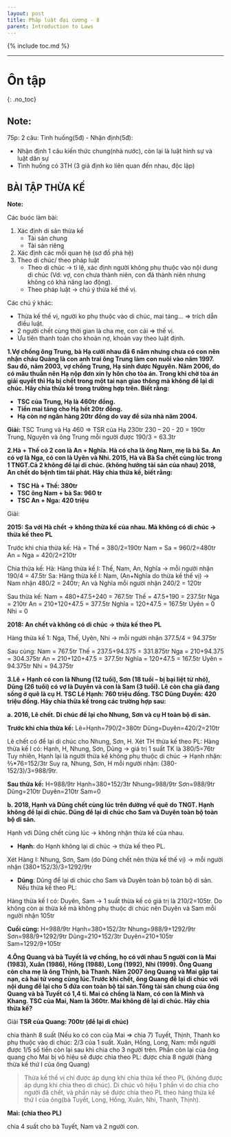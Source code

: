 ```yaml
---
layout: post
title: Pháp luật đại cương - 8
parent: Introduction to Laws
---
```


{% include toc.md %}

---

# Ôn tập
{: .no_toc}

## Note:

75p: 2 câu: Tình huống(5đ) - Nhận định(5đ):

+ Nhận định 1 câu kiến thức chung(nhà nước), còn lại là luật hình sự và luật dân sự
+ Tình huống có 3TH (3 giả định ko liên quan đến nhau, độc lập)

## BÀI TẬP THỪA KẾ

**Note:**

Các buóc làm bài:

1. Xác định di sản thừa kế
    + Tài sản chung
    + Tài sản riêng
2. Xác định các mối quan hệ (sơ đồ phả hệ)
3. Theo di chúc/ theo pháp luật
    + Theo di chúc -> tỉ lệ, xác định người không phụ thuộc vào nội dung di chúc (Vd: vợ, con chưa thành niên, con đã thành niên nhưng không có khả năng lao động).
    + Theo pháp luật -> chú ý thừa kế thế vị.

Các chú ý khác:
- Thừa kế thế vị, người ko phụ thuộc vào di chúc, mai táng… => trích dẫn điều luật.
- 2 người chết cùng thời gian là cha mẹ, con cái => thế vị.
- Ưu tiên thanh toán cho khoản nợ, khoản vay theo luật định.

**1.Vợ chồng ông Trung, bà Hạ cưới nhau đã 6 năm nhưng chưa có con nên nhận cháu Quảng là con anh trai ông Trung làm con nuôi vào năm 1997. Sau đó, năm 2003, vợ chồng Trung, Hạ sinh được Nguyên. Năm 2006, do có mâu thuẫn nên Hạ nộp đơn xin ly hôn cho tòa án. Trong khi chờ tòa án giải quyết thì Hạ bị chết trong một tai nạn giao thông mà không để lại di chúc. Hãy chia thừa kế trong trường hợp trên. Biết rằng:**

- **TSC của Trung, Hạ là 460tr đồng.**
- **Tiền mai táng cho Hạ hết 20tr đồng.**
- **Hạ còn nợ ngân hàng 20tr đồng do vay để sửa nhà năm 2004.**

**Giải:**
TSC Trung và Hạ 460 => TSR của Hạ 230tr
230 – 20 - 20 = 190tr
Trung, Nguyên và ông Trung mỗi người được 190/3 = 63.3tr


**2.Hà + Thế có 2 con là An + Nghĩa. Hà có cha là ông Nam, mẹ là bà Sa.
An có vợ là Nga, có con là Uyên và Nhi.
2015, Hà và Bà Sa chết cùng lúc trong 1 TNGT.Cả 2 không để lại di chúc. (không hưởng tài sản của nhau)
2018, An chết do bệnh tim tái phát.
Hãy chia thừa kế, biết rằng:**
- **TSC Hà + Thế: 380tr**
- **TSC ông Nam + bà Sa: 960 tr**
- **TSC An + Nga: 420 triệu**

Giải:

**2015: Sa với Hà chết → không thừa kế của nhau. Mà không có di chúc → thừa kế theo PL**

Trước khi chia thừa kế:
Hà = Thế = 380/2=190tr
Nam =  Sa = 960/2=480tr
An = Nga = 420/2=210tr

Chia thừa kế:
Hà: Hàng thừa kế I: Thế, Nam, An, Nghĩa → mỗi người nhận 190/4 = 47.5tr
Sa: Hàng thừa kế I: Nam, (An+Nghĩa do thừa kế thế vị) → Nam nhận 480/2 = 240tr; An và Nghĩa mỗi người nhận 240/2 = 120tr

Sau thừa kế:
Nam = 480+47.5+240 = 767.5tr
Thế = 47.5+190 = 237.5tr
Nga = 210tr
An = 210+120+47.5 = 377.5tr
Nghĩa = 120+47.5 = 167.5tr
Uyên = 0
Nhi = 0

**2018: An chết và không có di chúc → thừa kế theo PL**

Hàng thừa kế 1: Nga, Thế, Uyên, Nhi → mỗi người nhận 377.5/4 = 94.375tr

Sau cùng:
Nam = 767.5tr
Thế = 237.5+94.375 = 331.875tr
Nga = 210+94.375 = 304.375tr
An = 210+120+47.5 = 377.5tr
Nghĩa = 120+47.5 = 167.5tr
Uyên = 94.375tr
Nhi = 94.375tr

**3.Lê + Hạnh có con là Nhung (12 tuổi), Sơn (18 tuổi – bị bại liệt từ nhỏ), Dũng (26 tuổi) có vợ là Duyên và con là Sam (3 tuổi).
Lê còn cha già đang sống ở quê là cụ H.
TSC Lê Hạnh: 760 triệu đồng.
TSC Dũng Duyên: 420 triệu đồng.
Hãy chia thừa kế trong các trường hợp sau:**

**a. 2016, Lê chết. Di chúc để lại cho Nhung, Sơn và cụ H toàn bộ di sản.**

**Trước khi chia thừa kế:**
Lê=Hạnh=790/2=380tr
Dũng=Duyên=420/2=210tr


Lê chết có để lại di chúc cho Nhung, Sơn, H. Xét TH thừa kế theo PL:
Hàng thừa kế I có: Hạnh, H, Nhung, Sơn, Dũng → giá trị 1 suất TK là 380/5=76tr
Tuy nhiên, Hạnh lại là người thừa kế không phụ thuộc di chúc → Hạnh nhận: ⅔*76=152/3tr
Suy ra, Nhung, Sơn, H mỗi người nhận: (380-152/3)/3=988/9tr.

**Sau thừa kế:**
H=988/9tr
Hạnh=380+152/3tr
Nhung=988/9tr
Sơn=988/9tr
Dũng=210tr
Duyên=210tr
Sam=0

**b. 2018, Hạnh và Dũng chết cùng lúc trên đường về quê do TNGT. Hạnh không để lại di chúc. Dũng để lại di chúc cho Sam và Duyên toàn bộ toàn bộ di sản.**

Hạnh với Dũng chết cùng lúc → không nhận thừa kế của nhau.

- **Hạnh**: do Hạnh không lại di chúc → thừa kế theo PL.

Xét Hàng I: Nhung, Sơn, Sam (do Dũng chết nên thừa kế thế vị) → mỗi người nhận (380+152/3)/3=1292/9tr


- **Dũng**: Dũng để lại di chúc cho Sam và Duyên toàn bộ toàn bộ di sản. Nếu thừa kế theo PL:

Hàng thừa kế I có: Duyên, Sam → 1 suất thừa kế có giá trị là 210/2=105tr. Do không còn ai thừa kế mà không phụ thuộc di chúc nên Duyên và Sam mỗi người nhận 105tr

**Cuối cùng:**
H=988/9tr
Hạnh=380+152/3tr
Nhung=988/9+1292/9tr
Sơn=988/9+1292/9tr
Dũng=210+152/3tr
Duyên=210+105tr
Sam=1292/9+105tr

**4.Ông Quang và bà Tuyết là vợ chồng, họ có với nhau 5 người con là Mai (1983), Xuân (1986), Hồng (1988), Long (1992), Nhi (1999). Ông Quang còn cha mẹ là ông Thịnh, bà Thanh. Năm 2007 ông Quang và Mai gặp tai nạn, cả hai tử vong cùng lúc.Trước khi chết, ông Quang để lại di chúc với nội dung để lại cho 5 đứa con toàn bộ tài sản.Tổng tài sản chung của ông Quang và bà Tuyết có 1,4 tỉ. Mai có chồng là Nam, có con là Minh và Khang. TSC của Mai, Nam là 360tr. Mai không để lại di chúc. Hãy chia thừa kế?**

Giải
**TSR của Quang: 700tr (để lại di chúc)**

chia thành 8 suất (Nếu ko có con của Mai => chia 7)
Tuyết, Thịnh, Thanh ko phụ thuộc vào di chúc: 2/3 của 1 suất.
Xuân, Hồng, Long, Nam: mỗi người được 1/5 số tiền còn lại sau khi chia cho 3 người trên.
Phần còn lại của ông quang cho Mai bị vô hiệu sẽ được chia theo PL: được chia 8 người (hàng thừa kế thứ I của ông Quang)
> Thừa kế thế vị chỉ được áp dụng khi chia thừa kế theo PL (không được áp dụng khi chia theo di chúc).
> Di chúc vô hiệu 1 phần vì do chia cho người đã chết, và phần này sẽ được chia theo PL theo hàng thừa kế thứ I của ông(bà Tuyết, Long, Hồng, Xuân, Nhi, Thanh, Thịnh).

**Mai: (chia theo PL)**

chia 4 suất cho bà Tuyết, Nam và 2 người con.